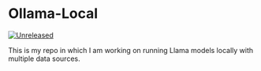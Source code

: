 # Ollama-Local
[![Unreleased](https://img.shields.io/badge/Unreleased-0.1.0-darkred)](./CHANGELOG.md)

This is my repo in which I am working on running Llama models locally with multiple data sources.